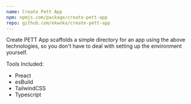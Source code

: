 ```yaml
---
name: Create Pett App
npm: npmjs.com/package/create-pett-app
repo: github.com/ekwoka/create-pett-app
---
```


Create PETT App scaffolds a simple directory for an app using the above technologies, so you don't have to deal with setting up the environment yourself.

Tools Included:
- Preact
- esBuild
- TailwindCSS
- Typescript